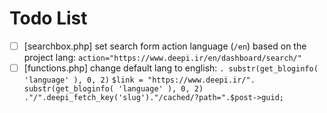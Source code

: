 # Todo List
* [ ] [searchbox.php] set search form action language (`/en`) based on the project lang:
  `action="https://www.deepi.ir/en/dashboard/search/"`
* [ ] [functions.php] change default lang to english: `. substr(get_bloginfo( 'language' ), 0, 2)`
  `$link = "https://www.deepi.ir/". substr(get_bloginfo( 'language' ), 0, 2) ."/".deepi_fetch_key('slug')."/cached/?path=".$post->guid;`
